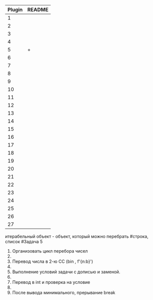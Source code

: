 | Plugin | README |
| - | - |
|  1   |  |
|  2   |  |
|  3   |  |
|  4   |  |
|  5   | + |
|  6   |  |
|  7   |  |
|  8   |  |
|  9   |  |
|  10  |  |
|  11  |  |
|  12  |  |
|  13  |  |
|  14  |  |
|  15  |  |
|  16  |  |
|  17  |  |
|  18  |  |
|  19  |  |
|  20  |  |
|  21  |  |
|  22  |  |
|  23  |  |
|  24  |  |
|  25  |  |
|  26  |  |
|  27  |  |

итерабельный объект - объект, который можно перебрать
#строка, список
#Задача 5
1. Организовать цикл перебора чисел
2. 
3. Перевод числа в 2-ю СС (bin , f'{n:b}')
4. 
5. Выполнение условий задачи с дописью и заменой.
6. 
7. Перевод в int и проверка на условие
8. 
9. После вывода минимального, прерывание break
